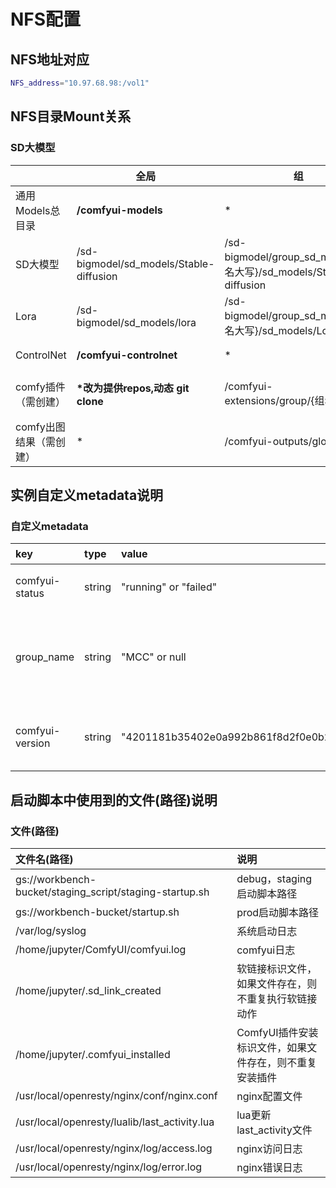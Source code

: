 # NFS配置
## NFS地址对应
```sh
NFS_address="10.97.68.98:/vol1"
```

## NFS目录Mount关系
### SD大模型

|        | 全局 | 组 | 个人 | ComfyUI目录 |
|--------|----------|----------|----------|----------|
|通用Models总目录|**/comfyui-models**|*|*|/{comfyui根}/models|
| SD大模型                | /sd-bigmodel/sd_models/Stable-diffusion  | /sd-bigmodel/group_sd_models/{组名大写}/sd_models/Stable-diffusion  | /{个人目录}/sd-custom-model   |/{comfyui根}/models/checkpoints|
| Lora                   | /sd-bigmodel/sd_models/lora   | /sd-bigmodel/group_sd_models/{组名大写}/sd_models/Lora  | /{个人目录}/custom-model   |/{comfyui根}/models/loras|
| ControlNet                   | **/comfyui-controlnet**   | *  | *   |/{comfyui根}/models/controlnet|
| comfy插件（需创建）  | **\*改为提供repos,动态 git clone**   | /comfyui-extensions/group/{组名}   | /{个人目录}/comfyui-extensions  |/{comfyui根}/custom_nodes|
| comfy出图结果（需创建）  | *   | /comfyui-outputs/global   | /{个人目录}/comfyui-outputs   |/{comfyui根}/output|


## 实例自定义metadata说明
### 自定义metadata

| key        |type| value   |  说明  |
| :--------  | :----- | :-----  | :-----  |
| comfyui-status | string | "running" or "failed" | comfyui运行状态 |
| group_name | string | "MCC" or null | 用户是否在某个组内, 组名为全大写英文 |
| comfyui-version | string | "4201181b35402e0a992b861f8d2f0e0b267f52fa" | comfyui github master commit id |


## 启动脚本中使用到的文件(路径)说明
### 文件(路径)

| 文件名(路径) | 说明 | 
| :--------  | :----- | 
| gs://workbench-bucket/staging_script/staging-startup.sh | debug，staging启动脚本路径 |
| gs://workbench-bucket/startup.sh | prod启动脚本路径 |
| /var/log/syslog | 系统启动日志 |
| /home/jupyter/ComfyUI/comfyui.log | comfyui日志 |
| /home/jupyter/.sd_link_created | 软链接标识文件，如果文件存在，则不重复执行软链接动作 |
| /home/jupyter/.comfyui_installed | ComfyUI插件安装标识文件，如果文件存在，则不重复安装插件 |
| /usr/local/openresty/nginx/conf/nginx.conf | nginx配置文件 |
| /usr/local/openresty/lualib/last_activity.lua | lua更新last_activity文件 |
| /usr/local/openresty/nginx/log/access.log | nginx访问日志 |
| /usr/local/openresty/nginx/log/error.log | nginx错误日志 |

